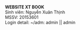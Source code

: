 **WEBSITE XT BOOK** <br/>
Sinh viên: Nguyễn Xuân Thịnh <br/>
MSSV: 20153601 <br/>
Login detail: ~/adm: admin || admin